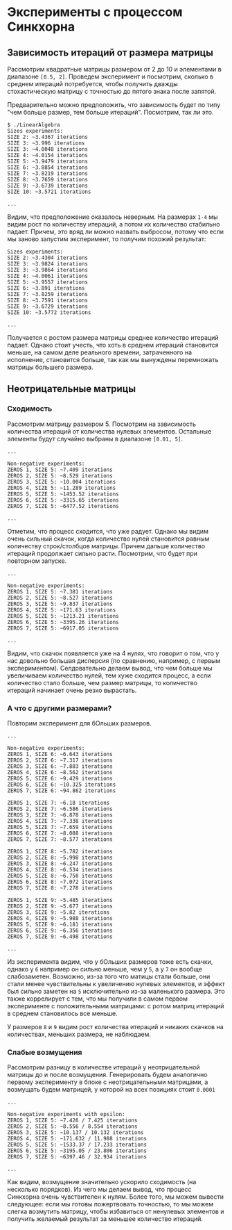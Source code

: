 # Эксперименты с процессом Синкхорна

## Зависимость итераций от размера матрицы

Рассмотрим квадратные матрицы размером от 2 до 10 и элементами в диапазоне `[0.5, 2]`. Проведем эксперимент и посмотрим, сколько в среднем итераций потребуется, чтобы получить дважды стохастическую матрицу с точностью до пятого знака после запятой.

Предварительно можно предположить, что зависимость будет по типу "чем больше размер, тем больше итераций". Посмотрим, так ли это.

```console
$ ./LinearAlgebra
Sizes experiments: 
SIZE 2: ~3.4367 iterations
SIZE 3: ~3.996 iterations
SIZE 3: ~4.0048 iterations
SIZE 4: ~4.0154 iterations
SIZE 5: ~3.9479 iterations
SIZE 6: ~3.8854 iterations
SIZE 7: ~3.8219 iterations
SIZE 8: ~3.7659 iterations
SIZE 9: ~3.6739 iterations
SIZE 10: ~3.5721 iterations

...

```

Видим, что предположение оказалось неверным. На размерах `1-4` мы видим рост по количеству итераций, а потом их количество стабильно падает. Причем, это вряд ли можно назвать выбросом, потому что если мы заново запустим эксперимент, то получим похожий результат:

```console
Sizes experiments: 
SIZE 2: ~3.4304 iterations
SIZE 3: ~3.9824 iterations
SIZE 3: ~3.9864 iterations
SIZE 4: ~4.0061 iterations
SIZE 5: ~3.9557 iterations
SIZE 6: ~3.891 iterations
SIZE 7: ~3.8259 iterations
SIZE 8: ~3.7591 iterations
SIZE 9: ~3.6729 iterations
SIZE 10: ~3.5772 iterations

...

```

Получается с ростом размера матрицы среднее количество итераций падает. Однако стоит учесть, что хоть в среднем итераций становится меньше, на самом деле реального времени, затраченного на исполнение, становится больше, так как мы вынуждены перемножать матрицы большего размера.

## Неотрицательные матрицы

### Сходимость

Рассмотрим матрицу размером 5. Посмотрим на зависимость количества итераций от количества нулевых элементов. Остальные элементы будут случайно выбраны в диапазоне `[0.01, 5]`.

```console
...

Non-negative experiments: 
ZEROS 1, SIZE 5: ~7.409 iterations
ZEROS 2, SIZE 5: ~8.529 iterations
ZEROS 3, SIZE 5: ~10.004 iterations
ZEROS 4, SIZE 5: ~11.289 iterations
ZEROS 5, SIZE 5: ~1453.52 iterations
ZEROS 6, SIZE 5: ~3315.65 iterations
ZEROS 7, SIZE 5: ~6477.52 iterations

...

```

Отметим, что процесс сходится, что уже радует. Однако мы видим очень сильный скачок, когда количество нулей становится равным количеству строк/столбцов матрицы. Причем дальше количество итераций продолжает сильно расти. Посмотрим, что будет при повторном запуске.

```console
...

Non-negative experiments: 
ZEROS 1, SIZE 5: ~7.381 iterations
ZEROS 2, SIZE 5: ~8.527 iterations
ZEROS 3, SIZE 5: ~9.837 iterations
ZEROS 4, SIZE 5: ~171.63 iterations
ZEROS 5, SIZE 5: ~1213.21 iterations
ZEROS 6, SIZE 5: ~3395.26 iterations
ZEROS 7, SIZE 5: ~6917.05 iterations

...
```

Видим, что скачок появляется уже на 4 нулях, что говорит о том, что у нас довольно большая дисперсия (по сравнению, например, с первым экспериментом). Селдовательно делаем вывод, что чем больше мы увеличиваем количество нулей, тем хуже сходится процесс, а если количество стало больше, чем размер матрицы, то количество итераций начинает очень резко вырастать.

### А что с другими размерами?

Повторим эксперимент для бОльших размеров.

```console
...

Non-negative experiments: 
ZEROS 1, SIZE 6: ~6.643 iterations
ZEROS 2, SIZE 6: ~7.317 iterations
ZEROS 3, SIZE 6: ~7.883 iterations
ZEROS 4, SIZE 6: ~8.562 iterations
ZEROS 5, SIZE 6: ~9.429 iterations
ZEROS 6, SIZE 6: ~10.325 iterations
ZEROS 7, SIZE 6: ~94.862 iterations

ZEROS 1, SIZE 7: ~6.18 iterations
ZEROS 2, SIZE 7: ~6.586 iterations
ZEROS 3, SIZE 7: ~6.878 iterations
ZEROS 4, SIZE 7: ~7.338 iterations
ZEROS 5, SIZE 7: ~7.659 iterations
ZEROS 6, SIZE 7: ~8.088 iterations
ZEROS 7, SIZE 7: ~8.577 iterations

ZEROS 1, SIZE 8: ~5.782 iterations
ZEROS 2, SIZE 8: ~5.998 iterations
ZEROS 3, SIZE 8: ~6.247 iterations
ZEROS 4, SIZE 8: ~6.534 iterations
ZEROS 5, SIZE 8: ~6.758 iterations
ZEROS 6, SIZE 8: ~7.072 iterations
ZEROS 7, SIZE 8: ~7.278 iterations

ZEROS 1, SIZE 9: ~5.485 iterations
ZEROS 2, SIZE 9: ~5.677 iterations
ZEROS 3, SIZE 9: ~5.82 iterations
ZEROS 4, SIZE 9: ~5.988 iterations
ZEROS 5, SIZE 9: ~6.181 iterations
ZEROS 6, SIZE 9: ~6.356 iterations
ZEROS 7, SIZE 9: ~6.498 iterations

...
```

Из эксперимента видим, что у бОльших размеров тоже есть скачки, однако у `6` например он сильно меньше, чем у `5`, а у `7` он вообще слабозаметен. Возможно, из-за того что матицы стали больше, они стали менее чувствительны к увеличению нулевых элементов, и эффект был сильно заметен на `5` исключительно из-за маленького размера. Это также коррелирует с тем, что мы получили в самом первом эксперименте с положительными матрицами: с ротом матриц итераций в среднем становилось все меньше.

У размеров `8` и `9` видим рост количества итераций и никаких скачков на количествах, меньших размера, не наблюдаем.


### Слабые возмущения

Рассмотрим разницу в количестве итераций у неотрицательной матрицы до и после возмущения. Генерировать будем аналогично первому эксперименту в блоке с неотрицательными матрицами, а возмущать будем матрицей, у которой на всех позициях стоит `0.0001`

```console
...

Non-negative experiments with epsilon: 
ZEROS 1, SIZE 5: ~7.426 / 7.425 iterations
ZEROS 2, SIZE 5: ~8.556 / 8.554 iterations
ZEROS 3, SIZE 5: ~10.137 / 10.132 iterations
ZEROS 4, SIZE 5: ~171.632 / 11.988 iterations
ZEROS 5, SIZE 5: ~1533.37 / 17.233 iterations
ZEROS 6, SIZE 5: ~3195.05 / 23.806 iterations
ZEROS 7, SIZE 5: ~6397.46 / 32.934 iterations

...
```

Как видим, возмущение значительно ускорило сходимость (на несколько порядков). Из чего мы делаем вывод, что процесс Синкхорна очень чувствителен к нулям. Более того, мы можем вывести следующее: если мы готовы пожертвовать точностью, то мы можем слегка возмутить матрицу, чтобы избавиться от ненулевых элементов и получить желаемый результат за меньшее количество итераций.
